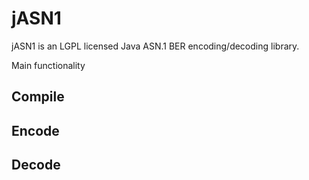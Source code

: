 # jASN1
jASN1 is an LGPL licensed Java ASN.1 BER encoding/decoding library.

Main functionality
## Compile 
## Encode
## Decode 
